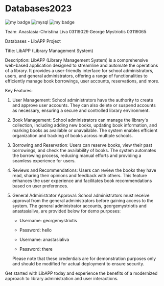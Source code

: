# Databases2023

![my badge](https://badgen.net/badge/nodeJS/v18.12.1/green/?icon=https://upload.wikimedia.org/wikipedia/commons/d/d9/Node.js_logo.svg)
![mysql](https://user-images.githubusercontent.com/115226054/218501030-55685c2d-a632-4cab-a57e-0c5ef694059d.svg)
![my badge](https://badgen.net/badge/express/v4.18.2/red/?icon=https://upload.wikimedia.org/wikipedia/commons/d/db/Npm-logo.svg)

Team: Anastasia-Christina Liva 03119029
      George Mystriotis 03119065

Databases - LibAPP Project

Title: LibAPP (Library Management System)

Description:
LibAPP (Library Management System) is a comprehensive web-based application designed to streamline and automate the operations of a library. It provides a user-friendly interface for school administrators, users, and general administrators, offering a range of functionalities to efficiently manage book borrowings, user accounts, reservations, and more.

Key Features:

1. User Management: School administrators have the authority to create and approve user accounts. They can also delete or suspend accounts as necessary, ensuring a secure and controlled library environment.

2. Book Management: School administrators can manage the library's collection, including adding new books, updating book information, and marking books as available or unavailable. The system enables efficient organization and tracking of books across multiple schools.

3. Borrowing and Reservation: Users can reserve books, view their past borrowings, and check the availability of books. The system automates the borrowing process, reducing manual efforts and providing a seamless experience for users.

4. Reviews and Recommendations: Users can review the books they have read, sharing their opinions and feedback with others. This feature enhances the user experience and facilitates book recommendations based on user preferences.

5. General Administrator Approval: School administrators must receive approval from the general administrators before gaining access to the system. The general administrator accounts, georgemystriotis and anastasialiva, are provided below for demo purposes:

   - Username: georgemystriotis
   - Password: hello

   - Username: anastasialiva
   - Password: there

   Please note that these credentials are for demonstration purposes only and should be modified for actual deployment to ensure security.

Get started with LibAPP today and experience the benefits of a modernized approach to library administration and user interactions.

